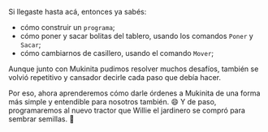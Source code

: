 Si llegaste hasta acá, entonces ya sabés:

* cómo construir un `programa`;
* cómo poner y sacar bolitas del tablero, usando los comandos `Poner` y `Sacar`;
* cómo cambiarnos de casillero, usando el comando `Mover`;

Aunque junto con Mukinita pudimos resolver muchos desafíos, también se volvió repetitivo y cansador decirle cada paso que debía hacer.

Por eso, ahora aprenderemos cómo darle órdenes a Mukinita de una forma más simple y entendible para nosotros también. :smile: Y de paso, programaremos al nuevo tractor que Willie el jardinero se compró para sembrar semillas. :seedling:

<div align="center" style="padding:%4">
<img src="https://vignette.wikia.nocookie.net/simpsonstappedout/images/8/80/Willie%27s_Tractor_Menu.png/revision/latest?cb=20150418122247" alt="" width="auto" height="auto">
</div>
